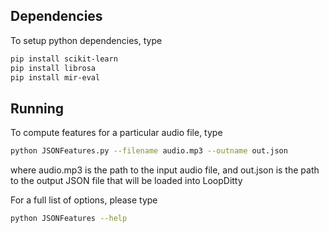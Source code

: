 ## Dependencies
To setup python dependencies, type

~~~~~ bash
pip install scikit-learn
pip install librosa
pip install mir-eval
~~~~~

## Running

To compute features for a particular audio file, type

~~~~~ bash
python JSONFeatures.py --filename audio.mp3 --outname out.json
~~~~~

where audio.mp3 is the path to the input audio file, and out.json is the path to the output JSON file that will be loaded into LoopDitty

For a full list of options, please type
~~~~~ bash
python JSONFeatures --help
~~~~~